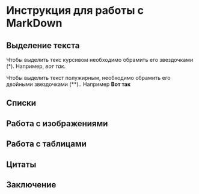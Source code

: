 # Инструкция для работы с MarkDown

## Выделение текста 

Чтобы выделить текс курсивом необходимо обрамить его звездочками (*). 
Например, *вот так*.

Чтобы выделить текст полужирным, необходимо обрамить его двойными звездочками (**)..
Например **Вот так**

## Списки

## Работа с изображениями

## Работа с таблицами

## Цитаты

## Заключение